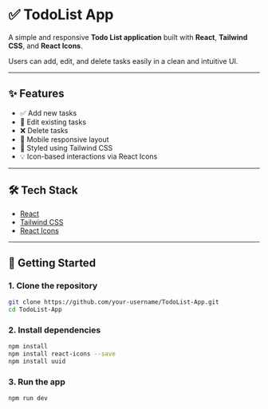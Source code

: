 # ✅ TodoList App

A simple and responsive **Todo List application** built with **React**, **Tailwind CSS**, and **React Icons**.

Users can add, edit, and delete tasks easily in a clean and intuitive UI.

---

## ✨ Features

- ✅ Add new tasks
- 📝 Edit existing tasks
- ❌ Delete tasks
- 📱 Mobile responsive layout
- 🎨 Styled using Tailwind CSS
- 💡 Icon-based interactions via React Icons

---

## 🛠️ Tech Stack

- [React](https://reactjs.org/)
- [Tailwind CSS](https://tailwindcss.com/)
- [React Icons](https://react-icons.github.io/react-icons)

---

## 🚀 Getting Started

### 1. Clone the repository

```bash
git clone https://github.com/your-username/TodoList-App.git
cd TodoList-App
```
### 2. Install dependencies

```bash
npm install
npm install react-icons --save
npm install uuid
```
### 3. Run the app
```bash
npm run dev
```


